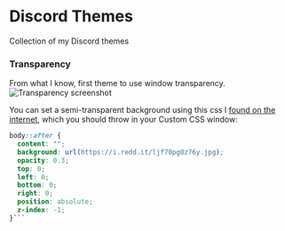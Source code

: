 # Discord Themes
Collection of my Discord themes


### Transparency
From what I know, first theme to use window transparency.
![Transparency screenshot](https://i.imgur.com/Cmgop0v.png)

You can set a semi-transparent background using this css I [found on the internet](https://css-tricks.com/snippets/css/transparent-background-images/), which you should throw in your Custom CSS window:
```css
body::after {
  content: "";
  background: url(https://i.redd.it/ljf70pg0z76y.jpg);
  opacity: 0.3;
  top: 0;
  left: 0;
  bottom: 0;
  right: 0;
  position: absolute;
  z-index: -1;   
}```
